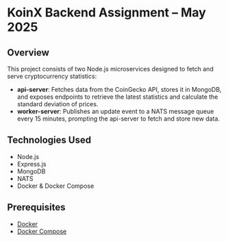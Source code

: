 # KoinX Backend Assignment – May 2025

## Overview

This project consists of two Node.js microservices designed to fetch and serve cryptocurrency statistics:

- **api-server**: Fetches data from the CoinGecko API, stores it in MongoDB, and exposes endpoints to retrieve the latest statistics and calculate the standard deviation of prices.
- **worker-server**: Publishes an update event to a NATS message queue every 15 minutes, prompting the api-server to fetch and store new data.

## Technologies Used

- Node.js
- Express.js
- MongoDB
- NATS
- Docker & Docker Compose

## Prerequisites

- [Docker](https://www.docker.com/get-started)
- [Docker Compose](https://docs.docker.com/compose/install/)
